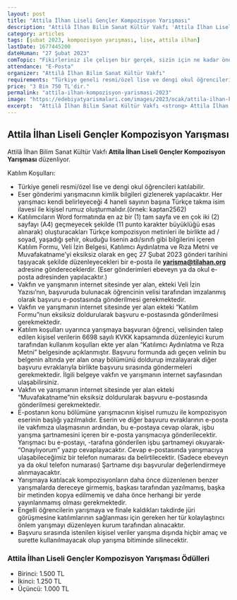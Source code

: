 ```yaml
---
layout: post
title: "Attila İlhan Liseli Gençler Kompozisyon Yarışması"
description: "Attilâ İlhan Bilim Sanat Kültür Vakfı 'Attila İlhan Liseli Gençler Kompozisyon Yarışması' düzenliyor."
category: articles
tags: [şubat 2023, kompozisyon yarışması, lise, attila ilhan]
lastDate: 1677445200
dateHuman: "27 Şubat 2023"
comTopic: "Fikirleriniz ile çelişen bir gerçek, sizin için ne kadar önemlidir"
attendance: "E-Posta"
organizer: "Attilâ İlhan Bilim Sanat Kültür Vakfı"
requirements: "Türkiye geneli resmi/özel lise ve dengi okul öğrencileri katılabilir."
price: "3 Bin 750 TL'dir."
permalink: "attila-ilhan-kompozisyon-yarismasi-2023"
image: "https://edebiyatyarismalari.com/images/2023/ocak/attila-ilhan-kompozisyon-yarismasi.jpg"
excerpt:  "Attilâ İlhan Bilim Sanat Kültür Vakfı <strong> Attila İlhan Liseli Gençler Kompozisyon Yarışması </strong> düzenliyor."
---
```


## Attila İlhan Liseli Gençler Kompozisyon Yarışması
Attilâ İlhan Bilim Sanat Kültür Vakfı **Attila İlhan Liseli Gençler Kompozisyon Yarışması** düzenliyor.  

Katılım Koşulları:
- Türkiye geneli resmi/özel lise ve dengi okul öğrencileri katılabilir.
- Eser gönderimi yarışmacının kimlik bilgileri gizlenerek yapılacaktır. Her yarışmacı kendi belirleyeceği 4 haneli sayının başına Türkçe takma isim ilavesi ile kişisel rumuz oluşturmalıdır.(örnek: kaptan2562)
- Katılımcıların Word formatında en az bir (1) tam sayfa ve en çok iki (2) sayfayı (A4) geçmeyecek şekilde (11 punto karakter büyüklüğü esas alınarak) oluşturacakları Türkçe kompozisyon metinleri ile birlikte ad / soyad, yaşadığı şehir, okuduğu lisenin adı/sınıfı gibi bilgilerini içeren Katılım Formu, Veli İzin Belgesi, Katılımcı Aydınlatma ve Rıza Metni ve Muvafakatname’yi eksiksiz olarak en geç 27 Şubat 2023 gönderi tarihini taşıyacak şekilde düzenleyecekleri bir e-posta ile **yarisma@tilahan.org** adresine göndereceklerdir. (Eser gönderimleri ebeveyn ya da okul e-posta adresinden yapılacaktır.)
- Vakfın ve yarışmanın internet sitesinde yer alan, ekteki Veli İzin Yazısı’nın, başvuruda bulunacak öğrencinin velisi tarafından imzalanmış olarak başvuru e-postasında gönderilmesi gerekmektedir.
- Vakfın ve yarışmanın internet sitesinde yer alan ekteki “Katılım Formu”nun eksiksiz doldurularak başvuru e-postasında gönderilmesi gerekmektedir.
- Katılım koşulları uyarınca yarışmaya başvuran öğrenci, velisinden talep edilen kişisel verilerin 6698 sayılı KVKK kapsamında düzenleyici kurum tarafından kullanım koşulları ekte yer alan “Katılımcı Aydınlatma ve Rıza Metni” belgesinde açıklanmıştır. Başvuru formunda adı geçen velinin bu belgenin altında yer alan onay bölümünü doldurup imzalayarak diğer başvuru evraklarıyla birlikte başvuru sırasında göndermeleri gerekmektedir. İlgili belgeye vakfın ve yarışmanın internet sayfasından ulaşabilirsiniz.
- Vakfın ve yarışmanın internet sitesinde yer alan ekteki “Muvafakatname”nin eksiksiz doldurularak başvuru e-postasında gönderilmesi gerekmektedir.
- E-postanın konu bölümüne yarışmacının kişisel rumuzu ile kompozisyon eserinin başlığı yazılmalıdır. Eserin ve diğer başvuru evraklarının e-posta ile vakfımıza ulaşmasının ardından, bu e-postaya cevap olarak, işbu yarışma şartnamesini içeren bir e-posta yarışmacıya gönderilecektir. Yarışmacı bu e-postayı, -tarafına gönderilen işbu şartnameyi okuyarak- “Onaylıyorum” yazıp cevaplayacaktır. Cevap e-postasında yarışmacıya ulaşabileceğimiz bir telefon numarası da belirtilecektir. (Sadece ebeveyn ya da okul telefon numarası) Şartname dışı başvurular değerlendirmeye alınmayacaktır.
- Yarışmaya katılacak kompozisyonların daha önce düzenlenen benzer yarışmalarda dereceye girmemiş, başkası tarafından yazılmamış, başka bir metinden kopya edilmemiş ve daha önce herhangi bir yerde yayınlanmamış olması gerekmektedir.
- Engelli öğrencilerin yarışmaya ve finale kaldıkları takdirde jüri görüşmesine katılımlarının sağlanması için gereken her tür kolaylaştırıcı önlem yarışmayı düzenleyen kurum tarafından alınacaktır.
- Başvuru sırasında istenilen kişisel veriler yarışma dışında hiçbir amaç ve surette kullanılmayacak olup yarışma bitiminde silinecektir.


### Attila İlhan Liseli Gençler Kompozisyon Yarışması Ödülleri
- Birinci: 1.500 TL
- İkinci: 1.250 TL
- Üçüncü: 1.000 TL